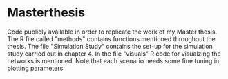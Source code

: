 # Masterthesis
Code publicly available in order to replicate the work of my Master thesis.
The R file called "methods" contains functions mentioned throughout the thesis.
The file "Simulation Study" contains the set-up for the simulation study carried out in chapter 4.
In the file "visuals" R code for visualzing the networks is mentioned. Note that each scenario needs some fine tuning in plotting parameters
